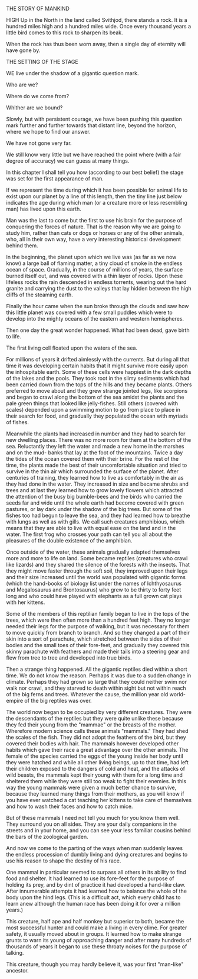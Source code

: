 THE STORY OF MANKIND


HIGH Up in the North in the land called Svithjod, there
stands a rock. It is a hundred miles high and a hundred miles
wide. Once every thousand years a little bird comes to this
rock to sharpen its beak.

When the rock has thus been worn away, then a single day
of eternity will have gone by.



THE SETTING OF THE STAGE


WE live under the shadow of a gigantic question mark.

Who are we?

Where do we come from?

Whither are we bound?

Slowly, but with persistent courage, we have been pushing
this question mark further and further towards that distant
line, beyond the horizon, where we hope to find our answer.

We have not gone very far.

We still know very little but we have reached the point
where (with a fair degree of accuracy) we can guess at many
things.

In this chapter I shall tell you how (according to our best
belief) the stage was set for the first appearance of man.

If we represent the time during which it has been possible for
animal life to exist upon our planet by a line of this length,
then the tiny line just below indicates the age during which
man (or a creature more or less resembling man) has lived
upon this earth.

Man was the last to come but the first to use his brain for
the purpose of conquering the forces of nature. That is the
reason why we are going to study him, rather than cats or
dogs or horses or any of the other animals, who, all in their
own way, have a very interesting historical development behind
them.

In the beginning, the planet upon which we live was (as far
as we now know) a large ball of flaming matter, a tiny cloud of
smoke in the endless ocean of space. Gradually, in the course
of millions of years, the surface burned itself out, and was covered
with a thin layer of rocks. Upon these lifeless rocks the
rain descended in endless torrents, wearing out the hard
granite and carrying the dust to the valleys that lay hidden between
the high cliffs of the steaming earth.

Finally the hour came when the sun broke through the
clouds and saw how this little planet was covered with a few
small puddles which were to develop into the mighty oceans of
the eastern and western hemispheres.

Then one day the great wonder happened. What had been
dead, gave birth to life.

The first living cell floated upon the waters of the sea.

For millions of years it drifted aimlessly with the currents.
But during all that time it was developing certain habits that
it might survive more easily upon the inhospitable earth. Some
of these cells were happiest in the dark depths of the lakes and
the pools. They took root in the slimy sediments which had
been carried down from the tops of the hills and they became
plants. Others preferred to move about and they grew
strange jointed legs, like scorpions and began to crawl along
the bottom of the sea amidst the plants and the pale green things
that looked like jelly-fishes. Still others (covered with scales)
depended upon a swimming motion to go from place to place
in their search for food, and gradually they populated the ocean
with myriads of fishes.

Meanwhile the plants had increased in number and they had
to search for new dwelling places. There was no more room
for them at the bottom of the sea. Reluctantly they left the
water and made a new home in the marshes and on the mud-
banks that lay at the foot of the mountains. Twice a day the
tides of the ocean covered them with their brine. For the rest
of the time, the plants made the best of their uncomfortable
situation and tried to survive in the thin air which surrounded
the surface of the planet. After centuries of training, they
learned how to live as comfortably in the air as they had done in
the water. They increased in size and became shrubs and trees
and at last they learned how to grow lovely flowers which
attracted the attention of the busy big bumble-bees and the
birds who carried the seeds far and wide until the whole earth
had become covered with green pastures, or lay dark under the
shadow of the big trees. But some of the fishes too
had begun to leave the sea, and they had learned how to breathe
with lungs as well as with gills. We call such creatures amphibious,
which means that they are able to live with equal ease on the land
and in the water. The first frog who crosses your path can tell you
all about the pleasures of the double existence of the amphibian.

Once outside of the water, these animals gradually adapted
themselves more and more to life on land. Some became reptiles
(creatures who crawl like lizards) and they shared the
silence of the forests with the insects. That they might move
faster through the soft soil, they improved upon their legs
and their size increased until the world was populated with
gigantic forms (which the hand-books of biology list under
the names of Ichthyosaurus and Megalosaurus and Brontosaurus)
who grew to be thirty to forty feet long and who could have
played with elephants as a full grown cat plays with her kittens.

Some of the members of this reptilian family began to live in
the tops of the trees, which were then often more than a hundred
feet high. They no longer needed their legs for the purpose
of walking, but it was necessary for them to move quickly from
branch to branch. And so they changed a part of their skin
into a sort of parachute, which stretched between the sides of
their bodies and the small toes of their fore-feet, and gradually
they covered this skinny parachute with feathers and made
their tails into a steering gear and flew from tree to tree and
developed into true birds.

Then a strange thing happened. All the gigantic reptiles
died within a short time. We do not know the reason. Perhaps
it was due to a sudden change in climate. Perhaps they
had grown so large that they could neither swim nor walk nor
crawl, and they starved to death within sight but not within
reach of the big ferns and trees. Whatever the cause, the
million year old world-empire of the big reptiles was over.

The world now began to be occupied by very different
creatures. They were the descendants of the reptiles but they
were quite unlike these because they fed their young from the
"mammae" or the breasts of the mother. Wherefore modern
science calls these animals "mammals." They had shed the
scales of the fish. They did not adopt the feathers of the bird,
but they covered their bodies with hair. The mammals however
developed other habits which gave their race a great advantage
over the other animals. The female of the species
carried the eggs of the young inside her body until they were
hatched and while all other living beings, up to that time, had
left their children exposed to the dangers of cold and heat,
and the attacks of wild beasts, the mammals kept their young
with them for a long time and sheltered them while they were
still too weak to fight their enemies. In this way the young
mammals were given a much better chance to survive, because
they learned many things from their mothers, as you will know
if you have ever watched a cat teaching her kittens to take
care of themselves and how to wash their faces and how to
catch mice.

But of these mammals I need not tell you much for you
know them well. They surround you on all sides. They are
your daily companions in the streets and in your home, and you
can see your less familiar cousins behind the bars of the zoological
garden.

And now we come to the parting of the ways when man
suddenly leaves the endless procession of dumbly living and
dying creatures and begins to use his reason to shape the
destiny of his race.

One mammal in particular seemed to surpass all others in
its ability to find food and shelter. It had learned to use its
fore-feet for the purpose of holding its prey, and by dint of
practice it had developed a hand-like claw. After innumerable
attempts it had learned how to balance the whole of the
body upon the hind legs. (This is a difficult act, which every
child has to learn anew although the human race has been
doing it for over a million years.)

This creature, half ape and half monkey but superior to
both, became the most successful hunter and could make a
living in every clime. For greater safety, it usually moved
about in groups. It learned how to make strange grunts to
warn its young of approaching danger and after many hundreds
of thousands of years it began to use these throaty noises
for the purpose of talking.

This creature, though you may hardly believe it, was your
first "man-like" ancestor.
